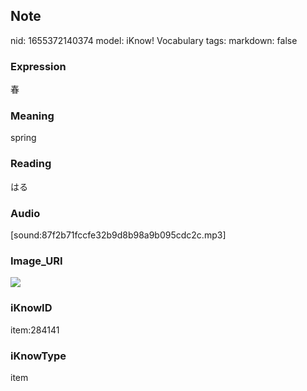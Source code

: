 ## Note
nid: 1655372140374
model: iKnow! Vocabulary
tags: 
markdown: false

### Expression
春

### Meaning
spring

### Reading
はる

### Audio
[sound:87f2b71fccfe32b9d8b98a9b095cdc2c.mp3]

### Image_URI
<img src="359f6dadf32f35b9d482b0a88cd110d6.jpg">

### iKnowID
item:284141

### iKnowType
item
